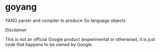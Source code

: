 # goyang
YANG parser and compiler to produce Go language objects

*Disclaimer*

This is not an official Google product (experimental or otherwise), it is just code that happens to be owned by Google.
